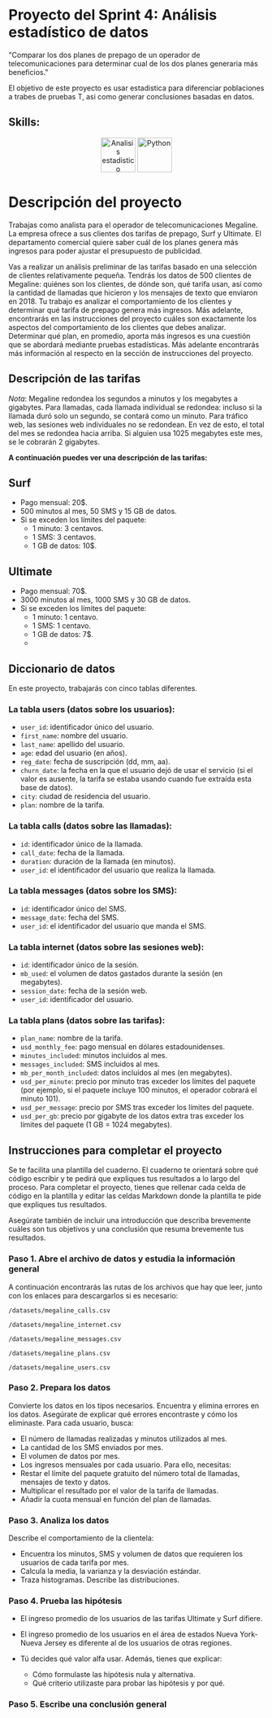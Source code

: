 # Proyecto del Sprint 4: Análisis estadístico de datos

"Comparar los dos planes de prepago de un operador de telecomunicaciones para determinar cual de los dos planes generaria más beneficios."

El objetivo de este proyecto es usar estadistica para diferenciar poblaciones a trabes de pruebas T, asi como generar conclusiones basadas en datos.

## Skills: 

<div align='center'>
<img width="68" alt="Analisis estadistico" src="https://github.com/user-attachments/assets/44318829-473b-40af-a452-676b7a1619f4">
<img width="68" alt="Python" src="https://github.com/user-attachments/assets/c3d30159-41b9-4310-b14a-b9d4dab5fb76"></div>

# Descripción del proyecto
Trabajas como analista para el operador de telecomunicaciones Megaline. La empresa ofrece a sus clientes dos tarifas de prepago, Surf y Ultimate. El departamento comercial quiere saber cuál de los planes genera más ingresos para poder ajustar el presupuesto de publicidad.

Vas a realizar un análisis preliminar de las tarifas basado en una selección de clientes relativamente pequeña. Tendrás los datos de 500 clientes de Megaline: quiénes son los clientes, de dónde son, qué tarifa usan, así como la cantidad de llamadas que hicieron y los mensajes de texto que enviaron en 2018. Tu trabajo es analizar el comportamiento de los clientes y determinar qué tarifa de prepago genera más ingresos. Más adelante, encontrarás en las instrucciones del proyecto cuáles son exactamente los aspectos del comportamiento de los clientes que debes analizar. Determinar qué plan, en promedio, aporta más ingresos es una cuestión que se abordará mediante pruebas estadísticas. Más adelante encontrarás más información al respecto en la sección de instrucciones del proyecto.

## Descripción de las tarifas
*Nota*: Megaline redondea los segundos a minutos y los megabytes a gigabytes. Para llamadas, cada llamada individual se redondea: incluso si la llamada duró solo un segundo, se contará como un minuto. Para tráfico web, las sesiones web individuales no se redondean. En vez de esto, el total del mes se redondea hacia arriba. Si alguien usa 1025 megabytes este mes, se le cobrarán 2 gigabytes.

**A continuación puedes ver una descripción de las tarifas:**

## Surf

- Pago mensual: 20$.
- 500 minutos al mes, 50 SMS y 15 GB de datos.
- Si se exceden los límites del paquete:
  - 1 minuto: 3 centavos.
  - 1 SMS: 3 centavos.
  - 1 GB de datos: 10$.

## Ultimate

- Pago mensual: 70$.
- 3000 minutos al mes, 1000 SMS y 30 GB de datos.
- Si se exceden los límites del paquete:
  - 1 minuto: 1 centavo.
  - 1 SMS: 1 centavo.
  - 1 GB de datos: 7$.
  - 
## Diccionario de datos
En este proyecto, trabajarás con cinco tablas diferentes.

### La tabla users (datos sobre los usuarios):
 
- `user_id`: identificador único del usuario.
- `first_name`: nombre del usuario.
- `last_name`: apellido del usuario.
- `age`: edad del usuario (en años).
- `reg_date`: fecha de suscripción (dd, mm, aa).
- `churn_date`: la fecha en la que el usuario dejó de usar el servicio (si el valor es ausente, la tarifa se estaba usando cuando fue extraída esta base de datos).
- `city`: ciudad de residencia del usuario.
- `plan`: nombre de la tarifa.

### La tabla calls (datos sobre las llamadas):
 
- `id`: identificador único de la llamada.
- `call_date`: fecha de la llamada.
- `duration`: duración de la llamada (en minutos).
- `user_id`: el identificador del usuario que realiza la llamada.

### La tabla messages (datos sobre los SMS):
 
- `id`: identificador único del SMS.
- `message_date`: fecha del SMS.
- `user_id`: el identificador del usuario que manda el SMS.

### La tabla internet (datos sobre las sesiones web):
 
- `id`: identificador único de la sesión.
- `mb_used`: el volumen de datos gastados durante la sesión (en megabytes).
- `session_date`: fecha de la sesión web.
- `user_id`: identificador del usuario.

### La tabla plans (datos sobre las tarifas):
 
- `plan_name`: nombre de la tarifa.
- `usd_monthly_fee`: pago mensual en dólares estadounidenses.
- `minutes_included`: minutos incluidos al mes.
- `messages_included`: SMS incluidos al mes.
- `mb_per_month_included`: datos incluidos al mes (en megabytes).
- `usd_per_minute`: precio por minuto tras exceder los límites del paquete (por ejemplo, si el paquete incluye 100 minutos, el operador cobrará el minuto 101).
- `usd_per_message`: precio por SMS tras exceder los límites del paquete.
- `usd_per_gb`: precio por gigabyte de los datos extra tras exceder los límites del paquete (1 GB = 1024 megabytes).

## Instrucciones para completar el proyecto
Se te facilita una plantilla del cuaderno. El cuaderno te orientará sobre qué código escribir y te pedirá que expliques tus resultados a lo largo del proceso. Para completar el proyecto, tienes que rellenar cada celda de código en la plantilla y editar las celdas Markdown donde la plantilla te pide que expliques tus resultados.

Asegúrate también de incluir una introducción que describa brevemente cuáles son tus objetivos y una conclusión que resuma brevemente tus resultados.

### Paso 1. Abre el archivo de datos y estudia la información general

A continuación encontrarás las rutas de los archivos que hay que leer, junto con los enlaces para descargarlos si es necesario:

`/datasets/megaline_calls.csv` 

`/datasets/megaline_internet.csv`

`/datasets/megaline_messages.csv`

`/datasets/megaline_plans.csv`

`/datasets/megaline_users.csv`

### Paso 2. Prepara los datos

Convierte los datos en los tipos necesarios.
Encuentra y elimina errores en los datos. Asegúrate de explicar qué errores encontraste y cómo los eliminaste.
Para cada usuario, busca:

- El número de llamadas realizadas y minutos utilizados al mes.
- La cantidad de los SMS enviados por mes.
- El volumen de datos por mes.
- Los ingresos mensuales por cada usuario. Para ello, necesitas:
- Restar el límite del paquete gratuito del número total de llamadas, mensajes de texto y datos.
- Multiplicar el resultado por el valor de la tarifa de llamadas.
- Añadir la cuota mensual en función del plan de llamadas.

### Paso 3. Analiza los datos

Describe el comportamiento de la clientela:

- Encuentra los minutos, SMS y volumen de datos que requieren los usuarios de cada tarifa por mes.
- Calcula la media, la varianza y la desviación estándar.
- Traza histogramas. Describe las distribuciones.

### Paso 4. Prueba las hipótesis

- El ingreso promedio de los usuarios de las tarifas Ultimate y Surf difiere.
- El ingreso promedio de los usuarios en el área de estados Nueva York-Nueva Jersey es diferente al de los usuarios de otras regiones.
- Tú decides qué valor alfa usar. Además, tienes que explicar:

  - Cómo formulaste las hipótesis nula y alternativa.
  - Qué criterio utilizaste para probar las hipótesis y por qué.

### Paso 5. Escribe una conclusión general

